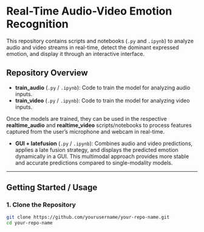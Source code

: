 # Real-Time Audio-Video Emotion Recognition

This repository contains scripts and notebooks (`.py` and `.ipynb`) to analyze audio and video streams in real-time, detect the dominant expressed emotion, and display it through an interactive interface.

## Repository Overview
- **train_audio** (`.py` / `.ipynb`): Code to train the model for analyzing audio inputs.  
- **train_video** (`.py` / `.ipynb`): Code to train the model for analyzing video inputs.  

Once the models are trained, they can be used in the respective **realtime_audio** and **realtime_video** scripts/notebooks to process features captured from the user’s microphone and webcam in real-time.  

- **GUI + latefusion** (`.py` / `.ipynb`): Combines audio and video predictions, applies a late fusion strategy, and displays the predicted emotion dynamically in a GUI. This multimodal approach provides more stable and accurate predictions compared to single-modality models.

---

## Getting Started / Usage

### 1. Clone the Repository
```bash
git clone https://github.com/yourusername/your-repo-name.git
cd your-repo-name
